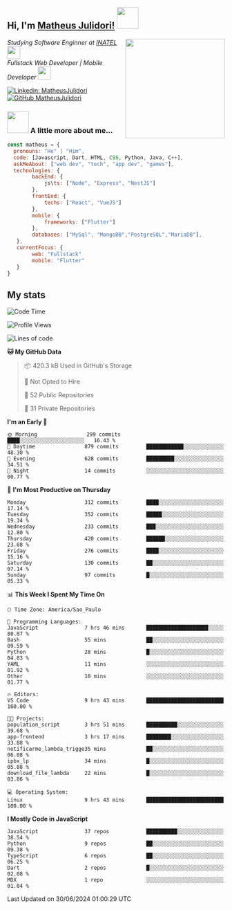 <h2> Hi, I'm <a href="https://matheusjulidori.github.io" target="_blank">Matheus Julidori!</a> <img src="https://media.giphy.com/media/12oufCB0MyZ1Go/giphy.gif" width="50"></h2>
<img align='right' src="https://media.giphy.com/media/3oKIPnAiaMCws8nOsE/giphy.gif" width="230" height="auto">
<p><em>Studying Software Enginner at <a href="http://www.inatel.br" target="_blank">INATEL</a><img src="https://media.giphy.com/media/fYSnHlufseco8Fh93Z/giphy.gif" width="30"></br>
  Fullstack Web Developer | Mobile Developer <img src="https://media.giphy.com/media/WUlplcMpOCEmTGBtBW/giphy.gif" width="30">
</em></p>

[![Linkedin: MatheusJulidori](https://img.shields.io/badge/-MatheusJulidori-blue?style=flat-square&logo=Linkedin&logoColor=white&link=https://www.linkedin.com/in/MatheusJulidori/)](https://www.linkedin.com/in/MatheusJulidori/)
[![GitHub MatheusJulidori](https://img.shields.io/github/followers/matheusjulidori?label=follow&style=social)](https://github.com/MatheusJulidori)


### <img src="https://media.giphy.com/media/VgCDAzcKvsR6OM0uWg/giphy.gif" width="50"> A little more about me...  

```javascript
const matheus = {
  pronouns: "He" | "Him",
  code: [Javascript, Dart, HTML, CSS, Python, Java, C++],
  askMeAbout: ["web dev", "tech", "app dev", "games"],
  technologies: {
        backEnd: {
            js\ts: ["Node", "Express", "NestJS"]
        },
        frontEnd: {
            techs: ["React", "VueJS"]
        },
        mobile: {
            frameworks: ["Flutter"]
        },
        databases: ["MySql", "MongoDB","PostgreSQL","MariaDB"],
   },
   currentFocus: {
        web: "Fullstack"
        mobile: "Flutter"
   }
}
```
<h2>My stats</h2>

<!--START_SECTION:waka-->
![Code Time](http://img.shields.io/badge/Code%20Time-646%20hrs%209%20mins-blue)

![Profile Views](http://img.shields.io/badge/Profile%20Views-0-blue)

![Lines of code](https://img.shields.io/badge/From%20Hello%20World%20I%27ve%20Written-6.7%20million%20lines%20of%20code-blue)

**🐱 My GitHub Data** 

> 📦 420.3 kB Used in GitHub's Storage 
 > 
> 🚫 Not Opted to Hire
 > 
> 📜 52 Public Repositories 
 > 
> 🔑 31 Private Repositories 
 > 
**I'm an Early 🐤** 

```text
🌞 Morning                299 commits         ████░░░░░░░░░░░░░░░░░░░░░   16.43 % 
🌆 Daytime                879 commits         ████████████░░░░░░░░░░░░░   48.30 % 
🌃 Evening                628 commits         █████████░░░░░░░░░░░░░░░░   34.51 % 
🌙 Night                  14 commits          ░░░░░░░░░░░░░░░░░░░░░░░░░   00.77 % 
```
📅 **I'm Most Productive on Thursday** 

```text
Monday                   312 commits         ████░░░░░░░░░░░░░░░░░░░░░   17.14 % 
Tuesday                  352 commits         █████░░░░░░░░░░░░░░░░░░░░   19.34 % 
Wednesday                233 commits         ███░░░░░░░░░░░░░░░░░░░░░░   12.80 % 
Thursday                 420 commits         ██████░░░░░░░░░░░░░░░░░░░   23.08 % 
Friday                   276 commits         ████░░░░░░░░░░░░░░░░░░░░░   15.16 % 
Saturday                 130 commits         ██░░░░░░░░░░░░░░░░░░░░░░░   07.14 % 
Sunday                   97 commits          █░░░░░░░░░░░░░░░░░░░░░░░░   05.33 % 
```


📊 **This Week I Spent My Time On** 

```text
🕑︎ Time Zone: America/Sao_Paulo

💬 Programming Languages: 
JavaScript               7 hrs 46 mins       ████████████████████░░░░░   80.07 % 
Bash                     55 mins             ██░░░░░░░░░░░░░░░░░░░░░░░   09.59 % 
Python                   28 mins             █░░░░░░░░░░░░░░░░░░░░░░░░   04.83 % 
YAML                     11 mins             ░░░░░░░░░░░░░░░░░░░░░░░░░   01.92 % 
Other                    10 mins             ░░░░░░░░░░░░░░░░░░░░░░░░░   01.77 % 

🔥 Editors: 
VS Code                  9 hrs 43 mins       █████████████████████████   100.00 % 

🐱‍💻 Projects: 
population_script        3 hrs 51 mins       ██████████░░░░░░░░░░░░░░░   39.68 % 
app-frontend             3 hrs 17 mins       ████████░░░░░░░░░░░░░░░░░   33.88 % 
notificarme_lambda_trigge35 mins             ██░░░░░░░░░░░░░░░░░░░░░░░   06.08 % 
ipbx_lp                  34 mins             █░░░░░░░░░░░░░░░░░░░░░░░░   05.88 % 
download_file_lambda     22 mins             █░░░░░░░░░░░░░░░░░░░░░░░░   03.86 % 

💻 Operating System: 
Linux                    9 hrs 43 mins       █████████████████████████   100.00 % 
```

**I Mostly Code in JavaScript** 

```text
JavaScript               37 repos            ██████████░░░░░░░░░░░░░░░   38.54 % 
Python                   9 repos             ██░░░░░░░░░░░░░░░░░░░░░░░   09.38 % 
TypeScript               6 repos             ██░░░░░░░░░░░░░░░░░░░░░░░   06.25 % 
Dart                     2 repos             █░░░░░░░░░░░░░░░░░░░░░░░░   02.08 % 
MDX                      1 repo              ░░░░░░░░░░░░░░░░░░░░░░░░░   01.04 % 
```




 Last Updated on 30/06/2024 01:00:29 UTC
<!--END_SECTION:waka-->
